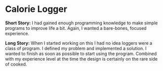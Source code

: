 # Calorie Logger

**Short Story:**
	I had gained enough programming knowledge to make simple programs to improve life a bit. Again, I wanted a bare-bones, focused experience.
	
**Long Story:**
	When I started working on this I had no idea loggers were a class of program. I defined my problem and implemented a solution. I wanted to finish as soon as possible to start using the program. Combined with my experience level at the time the design is certainly on the rare side of cooked.  
